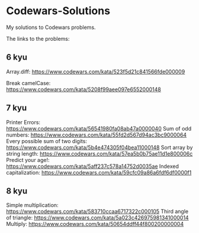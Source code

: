 # Codewars-Solutions
My solutions to Codewars problems.

The links to the problems:

6 kyu
----
Array.diff: https://www.codewars.com/kata/523f5d21c841566fde000009

Break camelCase: https://www.codewars.com/kata/5208f99aee097e6552000148

7 kyu
---
Printer Errors: https://www.codewars.com/kata/56541980fa08ab47a0000040
Sum of odd numbers: https://www.codewars.com/kata/55fd2d567d94ac3bc9000064
Every possible sum of two digits: https://www.codewars.com/kata/5b4e474305f04bea11000148
Sort array by string length: https://www.codewars.com/kata/57ea5b0b75ae11d1e800006c
Predict your age!: https://www.codewars.com/kata/5aff237c578a14752d0035ae
Indexed capitalization: https://www.codewars.com/kata/59cfc09a86a6fdf6df0000f1

8 kyu
---
Simple multiplication: https://www.codewars.com/kata/583710ccaa6717322c000105
Third angle of triangle: https://www.codewars.com/kata/5a023c426975981341000014
Multiply: https://www.codewars.com/kata/50654ddff44f800200000004


